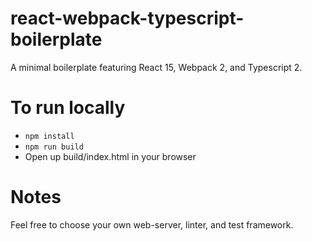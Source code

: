 # react-webpack-typescript-boilerplate
A minimal boilerplate featuring React 15, Webpack 2, and Typescript 2.

# To run locally
 - `npm install`
 - `npm run build`
 - Open up build/index.html in your browser
 
# Notes
Feel free to choose your own web-server, linter, and test framework.
